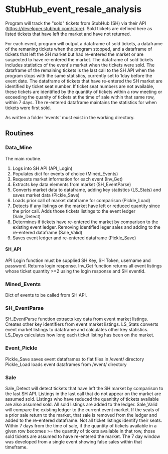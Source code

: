 # StubHub_event_resale_analysis
Program will track the "sold" tickets from StubHub (SH) via their API (https://developer.stubhub.com/store). Sold tickets are defined here as listed tickets that have left the market and have not returned.

For each event, program will output a dataframe of sold tickets, a dataframe of the remaning tickets when the program stopped, and a dataframe of tickets that left the SH market but had re-entered the market or are suspected to have re-entered the market. The dataframe of sold tickets includes statistics of the event's market when the tickets were sold. The dataframe of the remaining tickets is the last call to the SH API when the program stops with the same statistics, currently set to 1day before the event date. The dataframe of tickets that have re-entered the SH market are identified by ticket seat number. If ticket seat numbers are not available, these tickets are identified by the quantity of tickets within a row meeting or exceeding the quanity of tickets at the time of sale within that same row, within 7 days. The re-entered dataframe maintains the statistics for when tickets were first sold. 

As written a folder 'events' must exist in the working directory.

## Routines
### Data_Mine
The main routine. 

1) Logs into SH API (API_Login)
2) Populates dict for events of choice (Mined_Events)
3) Requests market information for each event (Inv_Get)
4) Extracts key data elements from market (SH_EventParse)
5) Converts market data to dataframe, adding key statistics (LS_Stats) and saves market data (Pickle_Save)
6) Loads prior call of market dataframe for comparison (Pickle_Load)
7) Detects if any listings on the market have left or reduced quantity since the prior call. Adds those tickets listings to the event ledger (Sale_Detect)
8) Determines if tickets have re-entered the market by comparison to the existing event ledger. Removing identified leger sales and adding to the re-entered dataframe (Sale_Valid)
9) Saves event ledger and re-entered dataframe (Pickle_Save)

#### SH_API
API Login function must be supplied SH Key, SH Token, username and password. Returns login response.
Inv_Get function returns all event listings whose ticket quantity >=2 using the  login response and SH eventId.

### Mined_Events
Dict of events to be called from SH API.

### SH_EventParse
SH_EventParse function extracts key data from event market listings. Creates other key identifiers from event market listings.
LS_Stats converts event market listings to dataframe and calculates other key statistics.
LS_Days calculates how long each ticket listing has been on the market.

### Event_Pickle
Pickle_Save saves event dataframes to flat files in /event/ directory
Pickle_Load loads event dataframes from /event/ directory

### Sale
Sale_Detect will detect tickets that have left the SH market by comparison to the last SH API. Listings in the last call that do not appear on the market are assumed sold. Listings who have reduced the quanitity of tickets available are also assumed sold. All sold listings are added to the ledger.
Sale_Valid will compare the existing ledger to the current event market. If the seats of a prior sale return to the market, that sale is removed from the ledger and added to the re-entered dataframe. Not all ticket listings identify their seats. Within 7 days from the time of sale, if the quantity of tickets available in a given row becomes >= the quantity of tickets available in that row, those sold tickets are assumed to have re-entered the market. The 7 day window was developed from a single event showing false sales within that timeframe.
